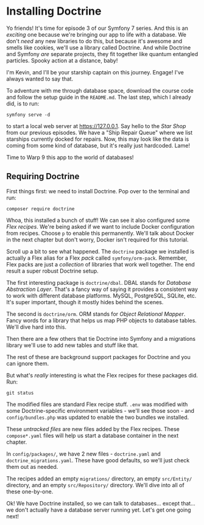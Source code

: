 # Installing Doctrine

Yo friends! It's time for episode 3 of our Symfony 7 series. And this is an *exciting*
one because we're bringing our app to life with a database. We don't *need* any new
libraries to do this, but because it's awesome and smells like cookies, we'll
use a library called Doctrine. And while Doctrine and
Symfony _are_ separate projects, they fit together like quantum entangled particles.
Spooky action at a distance, baby!

I'm Kevin, and I'll be your starship captain on this journey. Engage! I've always wanted
to say that.

To adventure with me through database space, download the course code and follow the setup guide in the
`README.md`. The last step, which I already did, is to run:

```terminal
symfony serve -d
```

to start a local web server at https://127.0.0.1. Say hello to
the _Star Shop_ from our previous episodes. We have a "Ship Repair Queue" where
we list starships currently docked for repairs. Now, this may look like the data is coming from some kind
of database, but it's really just hardcoded. Lame!

Time to Warp 9 this app to the world of databases!

## Requiring Doctrine

First things first: we need to install Doctrine. Pop over to the terminal
and run:

```terminal
composer require doctrine
```

Whoa, this installed a bunch of stuff! We can see it also configured some _Flex recipes_.
We're being asked if we want to include Docker configuration from recipes. Choose `p`
to enable this permanently. We'll talk about Docker in the next chapter but don't
worry, Docker isn't required for this tutorial.

Scroll up a bit to see what happened. The `doctrine` package
we installed is actually a Flex alias for a Flex *pack* called `symfony/orm-pack`.
Remember, Flex packs are just a *collection* of libraries that work well together.
The end result a super robust Doctrine setup.

The first interesting package is `doctrine/dbal`. DBAL stands for _Database Abstraction Layer_.
That's a fancy way of saying it provides a consistent way to work with different
database platforms. MySQL, PostgreSQL, SQLite, etc. It's super important, though
it mostly hides behind the scenes.

The second is `doctrine/orm`. ORM stands for _Object Relational Mapper_.
Fancy words for a library that helps us map PHP objects to database tables.
We'll dive hard into this.

Then there are a few others that tie Doctrine into Symfony and a migrations
library we'll use to add new tables and stuff like that.

The rest of these are background support packages for Doctrine and you can ignore
them.

But what's *really* interesting is what the Flex recipes for these packages
did. Run:

```terminal
git status
```

The modified files are standard Flex recipe stuff. `.env` was modified with some
Doctrine-specific environment variables - we'll see those soon - and `config/bundles.php` was updated to enable
the two bundles we installed.

These _untracked files_ are new files added by the Flex recipes. These `compose*.yaml`
files will help us start a database container in the next chapter.

In `config/packages/`, we have 2 new files - `doctrine.yaml` and `doctrine_migrations.yaml`.
These have good defaults, so we'll just check them out as needed.

The recipes added an empty `migrations/` directory, an empty `src/Entity/` directory,
and an empty `src/Repository/` directory. We'll dive into all of these one-by-one.

Ok! We have Doctrine installed, so we can talk to databases... except that... we don't
actually have a database server running yet. Let's get one going next!
